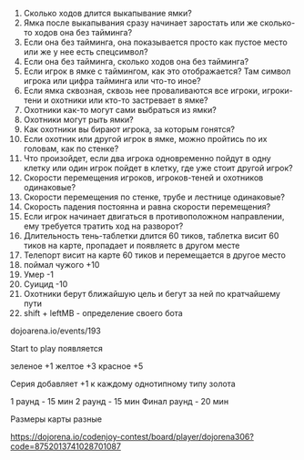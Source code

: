 1. Сколько ходов длится выкапывание ямки?
2. Ямка после выкапывания сразу начинает заростать или же сколько-то ходов она без тайминга?
3. Если она без тайминга, она показывается просто как пустое место или же у нее есть спецсимвол?
4. Если она без тайминга, сколько ходов она без тайминга?
5. Если игрок в ямке с таймингом, как это отображается? Там символ игрока или цифра тайминга или что-то иное?
6. Если ямка сквозная, сквозь нее проваливаются все игроки, игроки-тени и охотники или кто-то застревает в ямке?
7. Охотники как-то могут сами выбраться из ямки?
8. Охотники могут рыть ямки?
9. Как охотники вы  бирают игрока, за которым гонятся?
10. Если охотник или другой игрок в ямке, можно пройтись по их головам, как по стенке?
11. Что произойдет, если два игрока одновременно пойдут в одну клетку или один игрок пойдет в клетку, где уже стоит другой игрок?
12. Скорости перемещения игроков, игроков-теней и охотников одинаковые?
13. Скорости перемещения по стенке, трубе и лестнице одинаковые?
14. Скорость падения постоянна и равна скорости перемещения?
15. Если игрок начинает двигаться в противоположном направлении, ему требуется тратить ход на разворот?
16. Длительность тень-таблетки длится 60 тиков, таблетка висит 60 тиков на карте, пропадает и появляетс в другом месте
17. Телепорт висит на карте 60 тиков и перемещается в другое место
18. поймал чужого +10
19. Умер -1
20. Суицид -10
21. Охотники берут ближайшую цель и бегут за ней по кратчайшему пути
22. shift + leftMB - определение своего бота

dojoarena.io/events/193

Start to play появляется 

зеленое +1
желтое +3
красное +5

Серия добавляет +1 к каждому однотипному типу золота


1 раунд - 15 мин
2 раунд - 15 мин
Финал раунд - 20 мин

Размеры карты разные

https://dojorena.io/codenjoy-contest/board/player/dojorena306?code=8752013741028701087